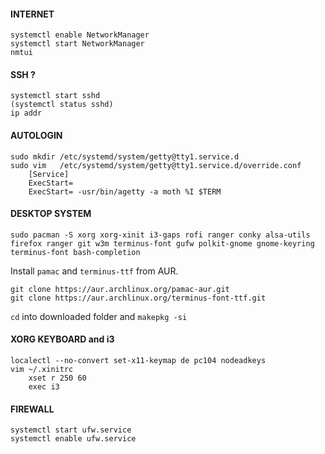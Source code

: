#### INTERNET
    systemctl enable NetworkManager
    systemctl start NetworkManager
    nmtui
    
#### SSH ? 
    systemctl start sshd
    (systemctl status sshd)
    ip addr
    
#### AUTOLOGIN
    sudo mkdir /etc/systemd/system/getty@tty1.service.d
    sudo vim   /etc/systemd/system/getty@tty1.service.d/override.conf
        [Service]
        ExecStart=
        ExecStart= -usr/bin/agetty -a moth %I $TERM

#### DESKTOP SYSTEM
    sudo pacman -S xorg xorg-xinit i3-gaps rofi ranger conky alsa-utils firefox ranger git w3m terminus-font gufw polkit-gnome gnome-keyring terminus-font bash-completion
    
Install ```pamac``` and ```terminus-ttf``` from AUR. 

    git clone https://aur.archlinux.org/pamac-aur.git
    git clone https://aur.archlinux.org/terminus-font-ttf.git
    
```cd``` into downloaded folder and ```makepkg -si```

#### XORG KEYBOARD and i3
    localectl --no-convert set-x11-keymap de pc104 nodeadkeys
    vim ~/.xinitrc
        xset r 250 60 
        exec i3
        
#### FIREWALL
    systemctl start ufw.service
    systemctl enable ufw.service

